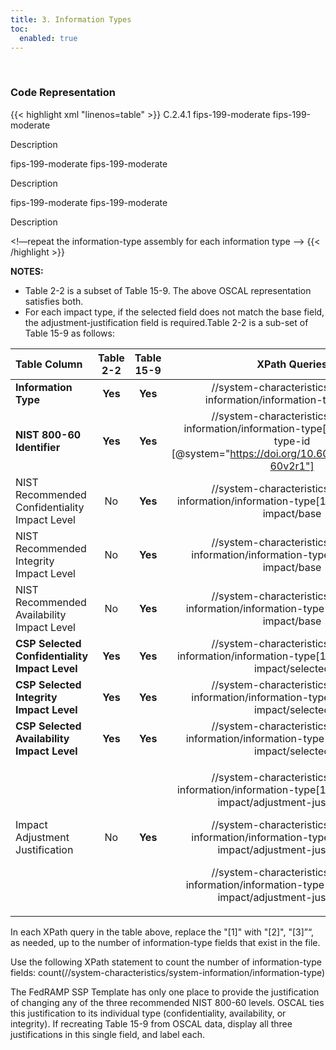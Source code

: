 ```yaml
---
title: 3. Information Types
toc:
  enabled: true
---
```


<p><br></p>

### **Code Representation**
{{< highlight xml "linenos=table" >}}
<system-information>
    <!-- security-sensitivity-level -->
    <information-type uuid=“uuid-of-information-type”>
      <title>Information Type Name</title>
      <categorization system="https://doi.org/10.6028/NIST.SP.800-60v2r1">
          <information-type-id>C.2.4.1</information-type-id>
      </categorization>
      <confidentiality-impact>
          <base>fips-199-moderate</base>
          <selected>fips-199-moderate</selected>
          <adjustment-justification><p>Description</p></adjustment-justification>
      </confidentiality-impact>
      <integrity-impact>
          <base>fips-199-moderate</base>
          <selected>fips-199-moderate</selected>
          <adjustment-justification><p>Description</p></adjustment-justification>
      </integrity-impact>
      <availability-impact>
          <base>fips-199-moderate</base>
          <selected>fips-199-moderate</selected>
          <adjustment-justification><p>Description</p></adjustment-justification>
      </availability-impact>
    </information-type>
    <!—repeat the information-type assembly for each information type -->
    <!-- security-impact-levels -->
</system-information>
{{< /highlight >}}



**NOTES:**

- Table 2-2 is a subset of Table 15-9. The above OSCAL representation satisfies both.
- For each impact type, if the selected field does not match the base field, the adjustment-justification field is required.Table 2-2 is a sub-set of Table 15-9 as follows:

|**Table Column**|**Table 2-2**|**Table 15-9**|**XPath Queries**|
| :- | :-: | :-: | :-: |
|**Information Type**|**Yes**|**Yes**|//system-characteristics/system-information/information-type[1]/title|
|**NIST 800-60 Identifier**|**Yes**|**Yes**|//system-characteristics/system-information/information-type[1]/information-type-id [@system="https://doi.org/10.6028/NIST.SP.800-60v2r1"]|
|NIST Recommended Confidentiality Impact Level|No|**Yes**|//system-characteristics/system-information/information-type[1]/confidentiality-impact/base|
|NIST Recommended Integrity Impact Level|No|**Yes**|//system-characteristics/system-information/information-type[1]/integrity-impact/base|
|NIST Recommended Availability Impact Level|No|**Yes**|//system-characteristics/system-information/information-type[1]/availability-impact/base|
|**CSP Selected Confidentiality Impact Level**|**Yes**|**Yes**|//system-characteristics/system-information/information-type[1]/confidentiality-impact/selected|
|**CSP Selected Integrity Impact Level**|**Yes**|**Yes**|//system-characteristics/system-information/information-type[1]/integrity-impact/selected|
|**CSP Selected Availability Impact Level**|**Yes**|**Yes**|//system-characteristics/system-information/information-type[1]/availability-impact/selected|
|Impact Adjustment Justification|No|**Yes**|<p>//system-characteristics/system-information/information-type[1]/confidentiality-impact/adjustment-justification</p><p>//system-characteristics/system-information/information-type[1]/integrity-impact/adjustment-justification</p><p>//system-characteristics/system-information/information-type[1]/availability-impact/adjustment-justification</p>|

In each XPath query in the table above, replace the "[1]" with "[2]", "[3]”“, as needed, up to the number of information-type fields that exist in the file.

Use the following XPath statement to count the number of information-type fields:  count(//system-characteristics/system-information/information-type)

The FedRAMP SSP Template has only one place to provide the justification of changing any of the three recommended NIST 800-60 levels. OSCAL ties this justification to its individual type (confidentiality, availability, or integrity). If recreating Table 15-9 from OSCAL data, display all three justifications in this single field, and label each.
